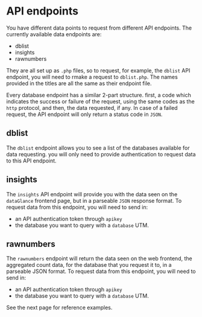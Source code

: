  # API endpoints

You have different data points to request from different API endpoints. The currently available data endpoints are:

- dblist
- insights
- rawnumbers

They are all set up as `.php` files, so to request, for example, the `dblist` API endpoint, you will need to rmake a request to `dblist.php`. The names provided in the titles are all the same as their endpoint file.

Every database endpoint has a similar 2-part structure. first, a code which indicates the success or failure of the request, using the same codes as the `http` protocol, and then, the data requested, if any. In case of a failed request, the API endpoint will only return a status code in `JSON`.

## dblist

The `dblist` endpoint allows you to see a list of the databases  available for data requesting. you will only need to provide authentication to request data to this API endpoint.

## insights

The `insights` API endpoint will provide you with the data seen on the `dataGlance` frontend page, but in a parseable `JSON` response format. To request data from this endpoint, you will need to send in:

- an API authentication token through `apikey`
- the database you want to query with a `database` UTM.

## rawnumbers

The `rawnumbers` endpoint will return the data seen on the web frontend, the aggregated count data, for the database that you request it to, in a parseable JSON format. To request data from this endpoint, you will need to send in:

- an API authentication token through `apikey`
- the database you want to query with a `database` UTM.

See the next page for reference examples.
